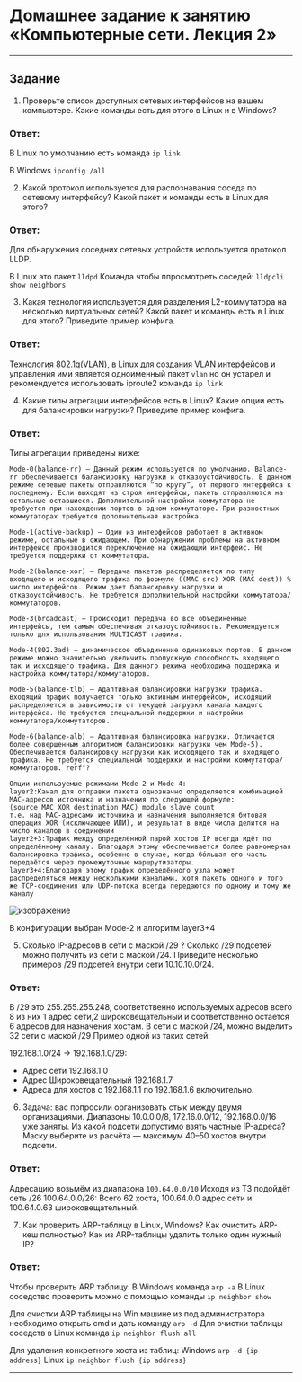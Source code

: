 # Домашнее задание к занятию «Компьютерные сети. Лекция 2»

------

## Задание

1. Проверьте список доступных сетевых интерфейсов на вашем компьютере. Какие команды есть для этого в Linux и в Windows?

### Ответ:

В Linux по умолчанию есть команда `ip link`

В Windows `ipconfig /all`

2. Какой протокол используется для распознавания соседа по сетевому интерфейсу? Какой пакет и команды есть в Linux для этого?

### Ответ:

Для обнаружения соседних сетевых устройств используется протокол LLDP.

В Linux это пакет `lldpd`
Команда чтобы ппросмотреть соседей: `lldpcli show neighbors`

3. Какая технология используется для разделения L2-коммутатора на несколько виртуальных сетей? Какой пакет и команды есть в Linux для этого? Приведите пример конфига.

### Ответ:

Технология 802.1q(VLAN), в Linux для создания VLAN интерфейсов и управления ими является одноименный пакет `vlan` но он устарел и рекомендуется использовать iproute2 команда `ip link`


4. Какие типы агрегации интерфейсов есть в Linux? Какие опции есть для балансировки нагрузки? Приведите пример конфига.

### Ответ:
Типы агрегации приведены ниже:
```
Mode-0(balance-rr) – Данный режим используется по умолчанию. Balance-rr обеспечивается балансировку нагрузки и отказоустойчивость. В данном режиме сетевые пакеты отправляются “по кругу”, от первого интерфейса к последнему. Если выходят из строя интерфейсы, пакеты отправляются на остальные оставшиеся. Дополнительной настройки коммутатора не требуется при нахождении портов в одном коммутаторе. При разностных коммутаторах требуется дополнительная настройка.

Mode-1(active-backup) – Один из интерфейсов работает в активном режиме, остальные в ожидающем. При обнаружении проблемы на активном интерфейсе производится переключение на ожидающий интерфейс. Не требуется поддержки от коммутатора.

Mode-2(balance-xor) – Передача пакетов распределяется по типу входящего и исходящего трафика по формуле ((MAC src) XOR (MAC dest)) % число интерфейсов. Режим дает балансировку нагрузки и отказоустойчивость. Не требуется дополнительной настройки коммутатора/коммутаторов.

Mode-3(broadcast) – Происходит передача во все объединенные интерфейсы, тем самым обеспечивая отказоустойчивость. Рекомендуется только для использования MULTICAST трафика.

Mode-4(802.3ad) – динамическое объединение одинаковых портов. В данном режиме можно значительно увеличить пропускную способность входящего так и исходящего трафика. Для данного режима необходима поддержка и настройка коммутатора/коммутаторов.

Mode-5(balance-tlb) – Адаптивная балансировки нагрузки трафика. Входящий трафик получается только активным интерфейсом, исходящий распределяется в зависимости от текущей загрузки канала каждого интерфейса. Не требуется специальной поддержки и настройки коммутатора/коммутаторов.

Mode-6(balance-alb) – Адаптивная балансировка нагрузки. Отличается более совершенным алгоритмом балансировки нагрузки чем Mode-5). Обеспечивается балансировку нагрузки как исходящего так и входящего трафика. Не требуется специальной поддержки и настройки коммутатора/коммутаторов. rerf"?
```
```
Опции используемые режимами Mode-2 и Mode-4:
layer2:Канал для отправки пакета однозначно определяется комбинацией MAC-адресов источника и назначения по следующей формуле:
(source_MAC XOR destination_MAC) modulo slave_count
т.е. над МАС-адресами источника и назначения выполняется битовая операция XOR (исключающее ИЛИ), и результат в виде числа делится на число каналов в соединении
layer2+3:Трафик между определённой парой хостов IP всегда идёт по определённому каналу. Благодаря этому обеспечивается более равномерная балансировка трафика, особенно в случае, когда бóльшая его часть передаётся через промежуточные маршрутизаторы.
layer3+4:Благодаря этому трафик определённого узла может распределяться между несколькими каналами, хотя пакеты одного и того же TCP-соединения или UDP-потока всегда передаются по одному и тому же каналу
```
![изображение](https://user-images.githubusercontent.com/123881243/232570255-08a0806b-7ffd-4829-b024-9bf6ebb78f20.png)

В конфигурации выбран Mode-2 и алгоритм layer3+4

5. Сколько IP-адресов в сети с маской /29 ? Сколько /29 подсетей можно получить из сети с маской /24. Приведите несколько примеров /29 подсетей внутри сети 10.10.10.0/24.

### Ответ:


В /29 это 255.255.255.248, соответственно используемых адресов всего 8 из них 1 адрес сети,2 широковещательный и соответственно остается 6 адресов для назначения хостам.
В сети с маской /24,  можно выделить 32 сети с маской /29
Пример одной из таких сетей:

192.168.1.0/24 -> 192.168.1.0/29:
* Адрес сети 192.168.1.0
* Адрес Широковещательный 192.168.1.7
* Адреса для хостов с 192.168.1.1 по 192.168.1.6 включительно.

6. Задача: вас попросили организовать стык между двумя организациями. Диапазоны 10.0.0.0/8, 172.16.0.0/12, 192.168.0.0/16 уже заняты. Из какой подсети допустимо взять частные IP-адреса? Маску выберите из расчёта — максимум 40–50 хостов внутри подсети.
### Ответ: 

Адресацию возьмём из диапазона `100.64.0.0/10`
Исходя из ТЗ подойдёт сеть /26
100.64.0.0/26:
Всего 62 хоста, 100.64.0.0 адрес сети и 100.64.0.63 широковещательный. 

7. Как проверить ARP-таблицу в Linux, Windows? Как очистить ARP-кеш полностью? Как из ARP-таблицы удалить только один нужный IP?

### Ответ:

Чтобы проверить ARP таблицу:
В Windows команда `arp -a`
В Linux соседство проверить можно с помощью команды `ip neighbor show`

Для очистки ARP таблицы на Win машине из под администратора необходимо открыть cmd и дать команду `arp -d`
Для очистки таблицы соседств в Linux команда `ip neighbor flush all`

Для удаления конкретного хоста из таблиц:
Windows `arp -d {ip address}`
Linux `ip neighbor flush {ip address}`

---

